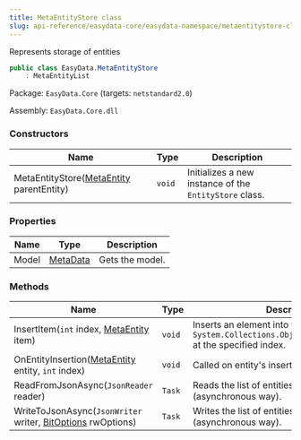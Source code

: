 ```yaml
---
title: MetaEntityStore class
slug: api-reference/easydata-core/easydata-namespace/metaentitystore-class
---
```


Represents storage of entities
```csharp
public class EasyData.MetaEntityStore
    : MetaEntityList

```
Package: `EasyData.Core` (targets: `netstandard2.0`)

Assembly: `EasyData.Core.dll`

### Constructors

| Name | Type | Description | 
| --- | --- | --- | 
| MetaEntityStore([MetaEntity](//easyquery/docs/api-reference/easydata-core/easydata-namespace/metaentity-class) parentEntity) | `void` | Initializes a new instance of the `EntityStore` class. | 


### Properties

| Name | Type | Description | 
| --- | --- | --- | 
| Model | [MetaData](//easyquery/docs/api-reference/easydata-core/easydata-namespace/metadata-class) | Gets the model. | 


### Methods

| Name | Type | Description | 
| --- | --- | --- | 
| InsertItem(`int` index, [MetaEntity](//easyquery/docs/api-reference/easydata-core/easydata-namespace/metaentity-class) item) | `void` | Inserts an element into the `System.Collections.ObjectModel.Collection'1` at the specified index. | 
| OnEntityInsertion([MetaEntity](//easyquery/docs/api-reference/easydata-core/easydata-namespace/metaentity-class) entity, `int` index) | `void` | Called on entity's insertion. | 
| ReadFromJsonAsync(`JsonReader` reader) | `Task` | Reads the list of entities from JSON (asynchronous way). | 
| WriteToJsonAsync(`JsonWriter` writer, [BitOptions](//easyquery/docs/api-reference/easydata-core/easydata-namespace/bitoptions-class) rwOptions) | `Task` | Writes the list of entities to JSON (asynchronous way). |